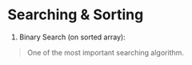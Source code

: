 # Searching & Sorting

1. Binary Search (on sorted array): 
> One of the most important searching algorithm. 
